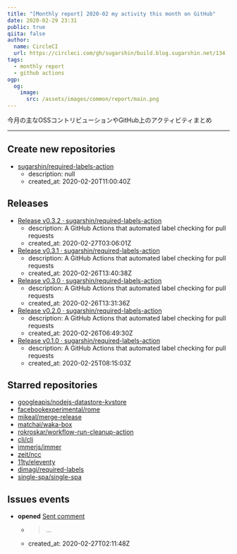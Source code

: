 ```yaml
---
title: "[Monthly report] 2020-02 my activity this month on GitHub"
date: 2020-02-29 23:31
public: true
qiita: false
author:
  name: CircleCI
  url: https://circleci.com/gh/sugarshin/build.blog.sugarshin.net/134
tags:
  - monthly report
  - github actions
ogp:
  og:
    image:
      src: /assets/images/common/report/main.png
---
```


今月の主なOSSコントリビューションやGitHub上のアクティビティまとめ

***

## Create new repositories

- [sugarshin/required-labels-action](https://github.com/sugarshin/required-labels-action)
  - description: null
  - created_at: 2020-02-20T11:00:40Z

## Releases

- [Release v0.3.2 · sugarshin/required-labels-action](https://github.com/sugarshin/required-labels-action/releases/tag/v0.3.2)
  - description: A GitHub Actions that automated label checking for pull requests
  - created_at: 2020-02-27T03:06:01Z
- [Release v0.3.1 · sugarshin/required-labels-action](https://github.com/sugarshin/required-labels-action/releases/tag/v0.3.1)
  - description: A GitHub Actions that automated label checking for pull requests
  - created_at: 2020-02-26T13:40:38Z
- [Release v0.3.0 · sugarshin/required-labels-action](https://github.com/sugarshin/required-labels-action/releases/tag/v0.3.0)
  - description: A GitHub Actions that automated label checking for pull requests
  - created_at: 2020-02-26T13:31:36Z
- [Release v0.2.0 · sugarshin/required-labels-action](https://github.com/sugarshin/required-labels-action/releases/tag/v0.2.0)
  - description: A GitHub Actions that automated label checking for pull requests
  - created_at: 2020-02-26T06:49:30Z
- [Release v0.1.0 · sugarshin/required-labels-action](https://github.com/sugarshin/required-labels-action/releases/tag/v0.1.0)
  - description: A GitHub Actions that automated label checking for pull requests
  - created_at: 2020-02-25T08:15:03Z

## Starred repositories

- [googleapis/nodejs-datastore-kvstore](https://github.com/googleapis/nodejs-datastore-kvstore)
- [facebookexperimental/rome](https://github.com/facebookexperimental/rome)
- [mikeal/merge-release](https://github.com/mikeal/merge-release)
- [matchai/waka-box](https://github.com/matchai/waka-box)
- [rokroskar/workflow-run-cleanup-action](https://github.com/rokroskar/workflow-run-cleanup-action)
- [cli/cli](https://github.com/cli/cli)
- [immerjs/immer](https://github.com/immerjs/immer)
- [zeit/ncc](https://github.com/zeit/ncc)
- [11ty/eleventy](https://github.com/11ty/eleventy)
- [dimagi/required-labels](https://github.com/dimagi/required-labels)
- [single-spa/single-spa](https://github.com/single-spa/single-spa)

## Issues events

- **opened** [Sent comment](https://github.com/sugarshin/required-labels-action/issues/23)
  - > ...
  - created_at: 2020-02-27T02:11:48Z
